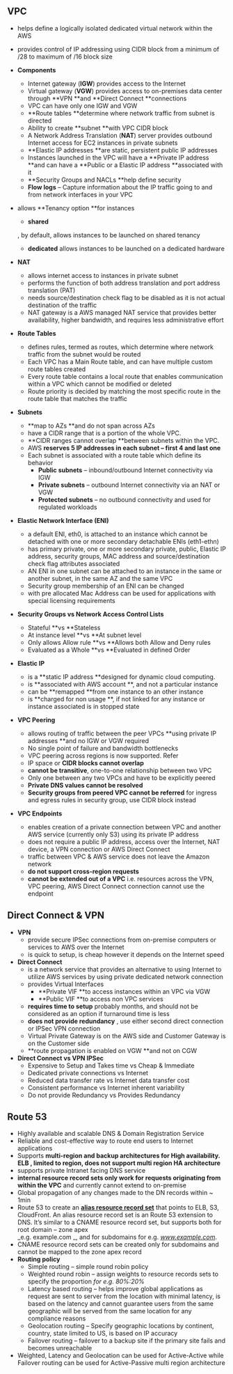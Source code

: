 ## VPC

* helps define a logically isolated dedicated virtual network within the AWS
* provides control of IP addressing using CIDR block from a minimum of /28 to maximum of /16 block size
* **Components**
  * Internet gateway \(**IGW**\) provides access to the Internet
  * Virtual gateway \(**VGW**\) provides access to on-premises data center through **VPN **and **Direct Connect **connections
  * VPC can have only one IGW and VGW
  * **Route tables **determine where network traffic from subnet is directed
  * Ability to create **subnet **with VPC CIDR block
  * A Network Address Translation \(**NAT**\) server provides outbound Internet access for EC2 instances in private subnets
  * **Elastic IP addresses **are static, persistent public IP addresses
  * Instances launched in the VPC will have a **Private IP address **and can have a **Public or a Elastic IP address **associated with it
  * **Security Groups and NACLs **help define security
  * **Flow logs**
    – Capture information about the IP traffic going to and from network interfaces in your VPC
* allows **Tenancy option **for instances

  * **shared**

  , by default, allows instances to be launched on shared tenancy

  * **dedicated**
    allows instances to be launched on a dedicated hardware

* **NAT**

  * allows internet access to instances in private subnet
  * performs the function of both address translation and port address translation \(PAT\)
  * needs source/destination check flag to be disabled as it is not actual destination of  the traffic
  * NAT gateway is a AWS managed NAT service that provides better availability, higher bandwidth, and requires less administrative effort

* **Route Tables**

  * defines rules, termed as routes, which determine where network traffic from the subnet would be routed
  * Each VPC has a Main Route table, and can have multiple custom route tables created
  * Every route table contains a local route that enables communication within a VPC which cannot be modified or deleted
  * Route priority is decided by matching the most specific route in the route table that matches the traffic

* **Subnets**
  * **map to AZs **and do not span across AZs
  * have a CIDR range that is a portion of the whole VPC.
  * **CIDR ranges cannot overlap **between subnets within the VPC.
  * AWS **reserves 5 IP addresses in each subnet – first 4 and last one**
  * Each subnet is associated with a route table which define its behavior
    * **Public subnets**
      – inbound/outbound Internet connectivity via IGW
    * **Private subnets**
      – outbound Internet connectivity via an NAT or VGW
    * **Protected subnets**
      – no outbound connectivity and used for regulated workloads
* **Elastic Network Interface \(ENI\)**
  * a default ENI, eth0, is attached to an instance which cannot be detached with one or more secondary detachable ENIs \(eth1-ethn\)
  * has primary private, one or more secondary private, public, Elastic IP address, security groups, MAC address and source/destination check flag attributes associated
  * AN ENI in one subnet can be attached to an instance in the same or another subnet, in the same AZ and the same VPC
  * Security group membership of an ENI can be changed
  * with pre allocated Mac Address can be used for applications with special licensing requirements
* **Security Groups vs Network Access Control Lists**
  * Stateful **vs **Stateless
  * At instance level **vs **At subnet level
  * Only allows Allow rule **vs **Allows both Allow and Deny rules
  * Evaluated as a Whole **vs **Evaluated in defined Order
* **Elastic IP**
  * is a **static IP address **designed for dynamic cloud computing.
  * is **associated with AWS account **, and not a particular instance
  * can be **remapped **from one instance to an other instance
  * is  **charged for non usage **, if not linked for any instance or instance associated is in stopped state
* **VPC Peering**
  * allows routing of traffic between the peer VPCs **using private IP addresses **and no IGW or VGW required
  * No single point of failure and bandwidth bottlenecks
  * VPC peering across regions is now supported. Refer
  * IP space or **CIDR blocks cannot overlap**
  * **cannot be transitive**, one-to-one relationship between two VPC
  * Only one between any two VPCs and have to be explicitly peered
  * **Private DNS values cannot be resolved**
  * **Security groups from peered VPC cannot be referred**
    for ingress and egress rules in security group, use CIDR block instead
* **VPC Endpoints**
  * enables creation of a private connection between VPC and another AWS service \(currently only S3\) using its private IP address
  * does not require a public IP address, access over the Internet, NAT device, a VPN connection or AWS Direct Connect
  * traffic between VPC & AWS service does not leave the Amazon network
  * **do not support cross-region requests**
  * **cannot be extended out of a VPC**
    i.e. resources across the VPN, VPC peering, AWS Direct Connect connection cannot use the endpoint

## Direct Connect & VPN

* **VPN**
  * provide secure IPSec connections from on-premise computers or services to AWS over the Internet
  * is quick to setup, is cheap however it depends on the Internet speed
* **Direct Connect**
  * is a network service that provides an alternative to using Internet to utilize AWS services by using private dedicated network connection
  * provides Virtual Interfaces
    * **Private VIF **to access instances within an VPC via VGW
    * **Public VIF **to access non VPC services
  * **requires time to setup**
    probably months, and should not be considered as an option if turnaround time is less
  * **does not provide redundancy**
    , use either second direct connection or IPSec VPN connection
  * Virtual Private Gateway is on the AWS side and Customer Gateway is on the Customer side
  * **route propagation is enabled on VGW **and not on CGW
* **Direct Connect vs VPN IPSec**
  * Expensive to Setup and Takes time vs Cheap & Immediate
  * Dedicated private connections vs Internet
  * Reduced data transfer rate vs Internet data transfer cost
  * Consistent performance vs Internet inherent variability
  * Do not provide Redundancy vs Provides Redundancy

## Route 53

* Highly available and scalable DNS & Domain Registration Service
* Reliable and cost-effective way to route end users to Internet applications
* Supports **multi-region and backup architectures for High availability. ELB , limited to region, does not support multi region HA architecture**
* supports private Intranet facing DNS service
* **internal resource record sets only work for requests originating from within the VPC**
  and currently cannot extend to on-premise
* Global propagation of any changes made to the DN records within ~ 1min
* Route 53 to create an [**alias resource record set**](http://docs.aws.amazon.com/Route53/latest/DeveloperGuide/resource-record-sets-choosing-alias-non-alias.html) that points to ELB, S3, CloudFront. An alias resource record set is an Route 53 extension to DNS. It’s similar to a CNAME resource record set, but supports both for root domain – zone apex  
  _e.g. example.com _, and for subdomains for e.g.
  _www.example.com_.
* CNAME resource record sets can be created only for subdomains and cannot be mapped to the zone apex record
* **Routing policy**
  * Simple routing – simple round robin policy
  * Weighted round robin – assign weights to resource records sets to specify the proportion 
    _for e.g. 80%:20%_
  * Latency based routing – helps improve global applications as request are sent to server from the location with minimal latency, is based on the latency and cannot guarantee users from the same geographic will be served from the same location for any compliance reasons
  * Geolocation routing – Specify geographic locations by continent, country, state limited to US, is based on IP accuracy
  * Failover routing – failover to a backup site if the primary site fails and becomes unreachable
* Weighted, Latency and Geolocation can be used for Active-Active while Failover routing can be used for Active-Passive multi region architecture



